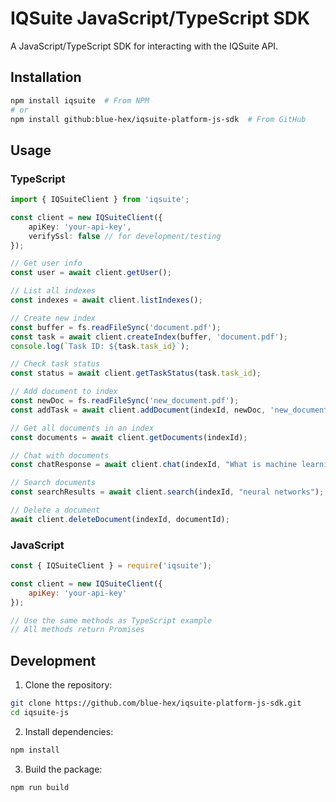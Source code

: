 # IQSuite JavaScript/TypeScript SDK

A JavaScript/TypeScript SDK for interacting with the IQSuite API.

## Installation

```bash
npm install iqsuite  # From NPM
# or
npm install github:blue-hex/iqsuite-platform-js-sdk  # From GitHub
```

## Usage

### TypeScript
```typescript
import { IQSuiteClient } from 'iqsuite';

const client = new IQSuiteClient({
    apiKey: 'your-api-key',
    verifySsl: false // for development/testing
});

// Get user info
const user = await client.getUser();

// List all indexes
const indexes = await client.listIndexes();

// Create new index
const buffer = fs.readFileSync('document.pdf');
const task = await client.createIndex(buffer, 'document.pdf');
console.log(`Task ID: ${task.task_id}`);

// Check task status
const status = await client.getTaskStatus(task.task_id);

// Add document to index
const newDoc = fs.readFileSync('new_document.pdf');
const addTask = await client.addDocument(indexId, newDoc, 'new_document.pdf');

// Get all documents in an index
const documents = await client.getDocuments(indexId);

// Chat with documents
const chatResponse = await client.chat(indexId, "What is machine learning?");

// Search documents
const searchResults = await client.search(indexId, "neural networks");

// Delete a document
await client.deleteDocument(indexId, documentId);
```

### JavaScript
```javascript
const { IQSuiteClient } = require('iqsuite');

const client = new IQSuiteClient({
    apiKey: 'your-api-key'
});

// Use the same methods as TypeScript example
// All methods return Promises
```

## Development

1. Clone the repository:
```bash
git clone https://github.com/blue-hex/iqsuite-platform-js-sdk.git
cd iqsuite-js
```

2. Install dependencies:
```bash
npm install
```

3. Build the package:
```bash
npm run build
```
